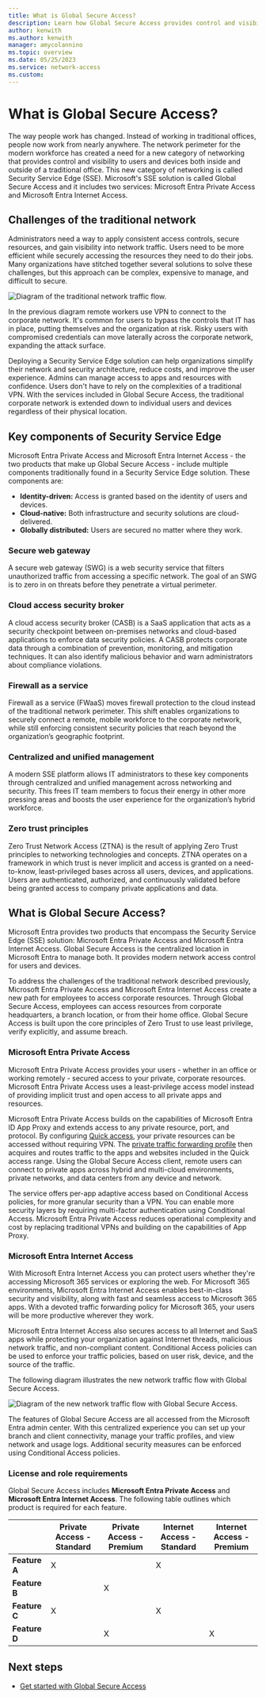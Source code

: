 ```yaml
---
title: What is Global Secure Access?
description: Learn how Global Secure Access provides control and visibility to users and devices both inside and outside of a traditional office.
author: kenwith
ms.author: kenwith
manager: amycolannino
ms.topic: overview
ms.date: 05/25/2023
ms.service: network-access
ms.custom: 
---
```


# What is Global Secure Access?

The way people work has changed. Instead of working in traditional offices, people now work from nearly anywhere. The network perimeter for the modern workforce has created a need for a new category of networking that provides control and visibility to users and devices both inside and outside of a traditional office. This new category of networking is called Security Service Edge (SSE). Microsoft's SSE solution is called Global Secure Access and it includes two services: Microsoft Entra Private Access and Microsoft Entra Internet Access.

## Challenges of the traditional network

Administrators need a way to apply consistent access controls, secure resources, and gain visibility into network traffic. Users need to be more efficient while securely accessing the resources they need to do their jobs. Many organizations have stitched together several solutions to solve these challenges, but this approach can be complex, expensive to manage, and difficult to secure.

![Diagram of the traditional network traffic flow.](media/overview-what-is-global-secure-access/traditional-network-traffic.png)

In the previous diagram remote workers use VPN to connect to the corporate network. It's common for users to bypass the controls that IT has in place, putting themselves and the organization at risk. Risky users with compromised credentials can move laterally across the corporate network, expanding the attack surface. 

Deploying a Security Service Edge solution can help organizations simplify their network and security architecture, reduce costs, and improve the user experience. Admins can manage access to apps and resources with confidence. Users don't have to rely on the complexities of a traditional VPN. With the services included in Global Secure Access, the traditional corporate network is extended down to individual users and devices regardless of their physical location.

## Key components of Security Service Edge

Microsoft Entra Private Access and Microsoft Entra Internet Access - the two products that make up Global Secure Access - include multiple components traditionally found in a Security Service Edge solution. These components are:

- **Identity-driven:** Access is granted based on the identity of users and devices.
- **Cloud-native:** Both infrastructure and security solutions are cloud-delivered.
- **Globally distributed:** Users are secured no matter where they work.

### Secure web gateway

A secure web gateway (SWG) is a web security service that filters unauthorized traffic from accessing a specific network. The goal of an SWG is to zero in on threats before they penetrate a virtual perimeter. 

### Cloud access security broker

A cloud access security broker (CASB) is a SaaS application that acts as a security checkpoint between on-premises networks and cloud-based applications to enforce data security policies. A CASB protects corporate data through a combination of prevention, monitoring, and mitigation techniques. It can also identify malicious behavior and warn administrators about compliance violations.

### Firewall as a service

Firewall as a service (FWaaS) moves firewall protection to the cloud instead of the traditional network perimeter. This shift enables organizations to securely connect a remote, mobile workforce to the corporate network, while still enforcing consistent security policies that reach beyond the organization’s geographic footprint.

### Centralized and unified management

A modern SSE platform allows IT administrators to these key components through centralized and unified management across networking and security. This frees IT team members to focus their energy in other more pressing areas and boosts the user experience for the organization’s hybrid workforce.

### Zero trust principles

Zero Trust Network Access (ZTNA) is the result of applying Zero Trust principles to networking technologies and concepts. ZTNA operates on a framework in which trust is never implicit and access is granted on a need-to-know, least-privileged bases across all users, devices, and applications. Users are authenticated, authorized, and continuously validated before being granted access to company private applications and data.

## What is Global Secure Access?

Microsoft Entra provides two products that encompass the Security Service Edge (SSE) solution: Microsoft Entra Private Access and Microsoft Entra Internet Access. Global Secure Access is the centralized location in Microsoft Entra to manage both. It provides modern network access control for users and devices.

To address the challenges of the traditional network described previously, Microsoft Entra Private Access and Microsoft Entra Internet Access create a new path for employees to access corporate resources. Through Global Secure Access, employees can access resources from corporate headquarters, a branch location, or from their home office. Global Secure Access is built upon the core principles of Zero Trust to use least privilege, verify explicitly, and assume breach.

### Microsoft Entra Private Access

Microsoft Entra Private Access provides your users - whether in an office or working remotely - secured access to your private, corporate resources. Microsoft Entra Private Access uses a least-privilege access model instead of providing implicit trust and open access to all private apps and resources.

Microsoft Entra Private Access builds on the capabilities of Microsoft Entra ID App Proxy and extends access to any private resource, port, and protocol. By configuring [Quick access](how-to-define-quick-access-ranges.md), your private resources can be accessed without requiring VPN. The [private traffic forwarding profile](how-to-enable-private-access-profile.md) then acquires and routes traffic to the apps and websites included in the Quick access range. Using the Global Secure Access client, remote users can connect to private apps across hybrid and multi-cloud environments, private networks, and data centers from any device and network.

The service offers per-app adaptive access based on Conditional Access policies, for more granular security than a VPN. You can enable more security layers by requiring multi-factor authentication using Conditional Access. Microsoft Entra Private Access reduces operational complexity and cost by replacing traditional VPNs and building on the capabilities of App Proxy. 

### Microsoft Entra Internet Access

With Microsoft Entra Internet Access you can protect users whether they're accessing Microsoft 365 services or exploring the web. For Microsoft 365 environments, Microsoft Entra Internet Access enables best-in-class security and visibility, along with fast and seamless access to Microsoft 365 apps. With a devoted traffic forwarding policy for Microsoft 365, your users will be more productive wherever they work.

Microsoft Entra Internet Access also secures access to all Internet and SaaS apps while protecting your organization against Internet threads, malicious network traffic, and non-compliant content. Conditional Access policies can be used to enforce your traffic policies, based on user risk, device, and the source of the traffic. 

The following diagram illustrates the new network traffic flow with Global Secure Access.

![Diagram of the new network traffic flow with Global Secure Access.](media/overview-what-is-global-secure-access/global-secure-access-traffic.png)

The features of Global Secure Access are all accessed from the Microsoft Entra admin center. With this centralized experience you can set up your branch and client connectivity, manage your traffic profiles, and view network and usage logs. Additional security measures can be enforced using Conditional Access policies.

### License and role requirements

Global Secure Access includes **Microsoft Entra Private Access** and **Microsoft Entra Internet Access**. The following table outlines which product is required for each feature. 

|               |Private Access - Standard|Private Access - Premium|Internet Access - Standard|Internet Access - Premium|
|---------------|--------------------------------|-------|---------------------------------|-------|
| **Feature A** | X                              |       | X                               |       |
| **Feature B** |                                | X     |                                 |       |
| **Feature C** | X                              |       | X                               |       |
| **Feature D** |                                | X     |                                 | X     |




## Next steps

- [Get started with Global Secure Access](how-to-get-started-with-global-secure-access.md)
